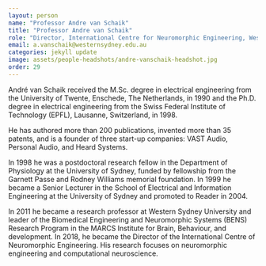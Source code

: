 ```yaml
---
layout: person
name: "Professor Andre van Schaik"
title: "Professor Andre van Schaik"
role: "Director, International Centre for Neuromorphic Engineering, Western Sydney University"
email: a.vanschaik@westernsydney.edu.au
categories: jekyll update
image: assets/people-headshots/andre-vanschaik-headshot.jpg
order: 29
---
```

André van Schaik received the M.Sc. degree in electrical engineering from the University of Twente, Enschede, The Netherlands, in 1990 and the Ph.D. degree in electrical engineering from the Swiss Federal Institute of Technology (EPFL), Lausanne, Switzerland, in 1998.

He has authored more than 200 publications, invented more than 35 patents, and is a founder of three start-up companies: VAST Audio, Personal Audio, and Heard Systems.

In 1998 he was a postdoctoral research fellow in the Department of Physiology at the University of Sydney, funded by fellowship from the Garnett Passe and Rodney Williams memorial foundation. In 1999 he became a Senior Lecturer in the School of Electrical and Information Engineering at the University of Sydney and promoted to Reader in 2004.

In 2011 he became a research professor at Western Sydney University and leader of the Biomedical Engineering and Neuromorphic Systems (BENS) Research Program in the MARCS Institute for Brain, Behaviour, and development. In 2018, he became the Director of the International Centre of Neuromorphic Engineering. His research focuses on neuromorphic engineering and computational neuroscience.
